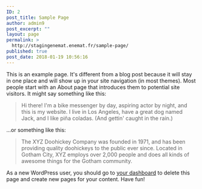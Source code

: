 ```yaml
---
ID: 2
post_title: Sample Page
author: admin9
post_excerpt: ""
layout: page
permalink: >
  http://stagingenemat.enemat.fr/sample-page/
published: true
post_date: 2018-01-19 10:56:16
---
```

This is an example page. It's different from a blog post because it will stay in one place and will show up in your site navigation (in most themes). Most people start with an About page that introduces them to potential site visitors. It might say something like this:

<blockquote>Hi there! I'm a bike messenger by day, aspiring actor by night, and this is my website. I live in Los Angeles, have a great dog named Jack, and I like pi&#241;a coladas. (And gettin' caught in the rain.)</blockquote>

...or something like this:

<blockquote>The XYZ Doohickey Company was founded in 1971, and has been providing quality doohickeys to the public ever since. Located in Gotham City, XYZ employs over 2,000 people and does all kinds of awesome things for the Gotham community.</blockquote>

As a new WordPress user, you should go to <a href="http://stagingenemat.enemat.fr/wp-admin/">your dashboard</a> to delete this page and create new pages for your content. Have fun!